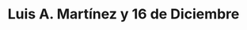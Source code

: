 ---
title: Luis A. Martínez y 16 de Diciembre
url: /luis-a-martinez-y-16-de-diciembre/
latitude: -1.399
longitude: -78.421
---